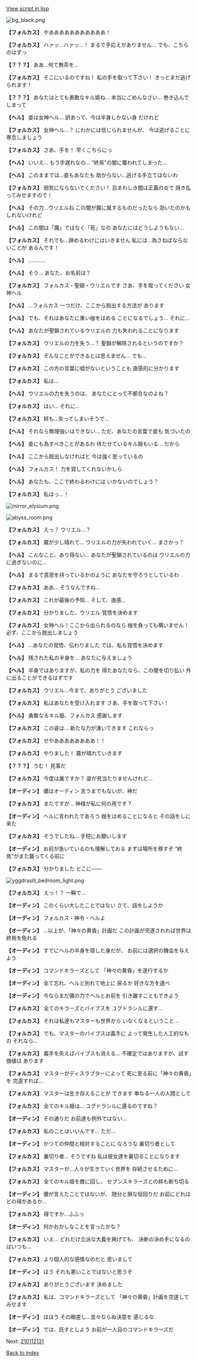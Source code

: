 [View script in lisp](../scripts/210112120.txt)

![bg_black.png](../images/backgrounds/bg_black.png)

**【フォルカス】**
やあああああああああああ！

**【フォルカス】**
ハァッ…ハァッ…！
まるで手応えがありません…
でも、こちらのはずっ

**【？？？】**
ああ…何て無茶を…

**【フォルカス】**
そこにいるのですね！
私の手を取って下さい！
きっとまだ逃げられます！

**【？？？】**
あなたはとても勇敢なキル姫ね…
本当にごめんなさい…
巻き込んでしまって

**【ヘル】**
妾は女神ヘル…
訳あって、今は半身しかない身
だけれど

**【フォルカス】**
女神ヘル…？
にわかには信じられませんが、
今は逃げることに専念しましょう

**【フォルカス】**
さあ、手を！
早くこちらにっ

**【ヘル】**
いいえ…
もう手遅れなの…
“終焉”の闇に覆われてしまった…

**【ヘル】**
このままでは…妾もあなたも
助からない…逃げる手立てはないわ

**【フォルカス】**
弱気にならないでください！
忌まわしき闇は正義の炎で
焼き払ってみせますので！

**【ヘル】**
その力…ウリエルね
この闇が魔に属するものだったなら
効いたのかもしれないけれど

**【ヘル】**
この闇は「魔」ではなく「死」なの
あなたにはどうしようもない…

**【フォルカス】**
それでも…諦めるわけにはいきません
私には…為さねばならないことが
あるんです！

**【ヘル】**
…………

**【ヘル】**
そう…
あなた、お名前は？

**【フォルカス】**
フォルカス・聖鎖・ウリエルです
さあ、手を取ってください
女神ヘル

**【ヘル】**
…フォルカス
一つだけ、ここから脱出する方法が
あります

**【ヘル】**
でも、それはあなたに重い枷をはめる
ことになるでしょう…
それに…

**【ヘル】**
あなたが聖鎖されているウリエルの
力も失われることになります

**【フォルカス】**
ウリエルの力を失う…？
聖鎖が解除されるというのですか？

**【フォルカス】**
そんなことができるとは思えません…
でも…

**【フォルカス】**
この方の言葉に嘘がないということも
直感的に分かります

**【フォルカス】**
私は…

**【ヘル】**
ウリエルの力を失うのは、
あなたにとって不都合なのよね？

**【フォルカス】**
はい…
それに…

**【フォルカス】**
絆も…失ってしまいそうで…

**【ヘル】**
それなら無理強いはできない…
ただ、あなたの言葉で妾も
気づいたの

**【ヘル】**
妾にも為すべきことがあるわ
待たせているキル姫もいる…
だから

**【ヘル】**
ここから脱出しなければと
今は強く思っているの

**【ヘル】**
フォルカス！
力を貸してくれないかしら

**【ヘル】**
あなたも、ここで終わるわけには
いかないのでしょう？

**【フォルカス】**
私はっ…！

![mirror_elysium.png](../images/backgrounds/mirror_elysium.png)

![abyss_room.png](../images/backgrounds/abyss_room.png)

**【フォルカス】**
えっ？
ウリエル…？

**【フォルカス】**
霧が少し晴れて…
ウリエルの力が失われていく…
まさかっ？

**【ヘル】**
こんなこと、あり得ない…
あなたが聖鎖されているのは
ウリエルの力に過ぎないのに…

**【ヘル】**
まるで意思を持っているかのように
あなたを守ろうとしているわ

**【フォルカス】**
ああ…
そうなんですね…

**【フォルカス】**
これが最後の予知…
そして、直感…

**【フォルカス】**
分かりました、ウリエル
覚悟を決めます

**【フォルカス】**
女神ヘル！ここから出られるのなら
枷を負っても構いません！
必ず、ここから脱出しましょう

**【ヘル】**
…あなたの覚悟、伝わりました
では、私も覚悟を決めます

**【ヘル】**
残された私の半身を…
あなたに与えましょう

**【ヘル】**
半身ではありますが、私の力を
得たあなたなら、この闇を切り払い
外に出ることができるはずです

**【フォルカス】**
ウリエル…今まで、ありがとう
ございました

**【フォルカス】**
私はあなたを受け入れます
さあ、手を取って下さい！

**【ヘル】**
勇敢なるキル姫、フォルカス
感謝します

**【フォルカス】**
この姿は…
新たな力が湧いてきます
これならっ

**【フォルカス】**
せやああああああああ！！

**【フォルカス】**
やりました！
霧が晴れていきます

**【？？？】**
うむ！
見事だ

**【フォルカス】**
今度は誰ですか？
姿が見当たりませんけれど…

**【オーディン】**
儂はオーディン
言うまでもないが、神だ

**【フォルカス】**
またですか…
神様が私に何の用です？

**【オーディン】**
ヘルに言われたであろう
枷をはめることになると
その話をしに来た

**【フォルカス】**
そうでしたね…
手短にお願いします

**【オーディン】**
お前が急いているのも理解しておる
まずは場所を移すぞ
“終焉”がまた襲ってくる前に

**【フォルカス】**
分かりました
どこに――

![yggdrasill_bedroom_light.png](../images/backgrounds/yggdrasill_bedroom_light.png)

**【フォルカス】**
えっ！？
一瞬で…

**【オーディン】**
このくらい大したことではない
さて、話をしようか

**【オーディン】**
フォルカス・神令・ヘルよ

**【オーディン】**
…以上が、「神々の黄昏」計画だ
この計画が完遂されれば世界は
終焉を免れる

**【オーディン】**
すでにヘルの半身を宿した身だが、
お前には選択の機会を与えよう

**【オーディン】**
コマンドキラーズとして
「神々の黄昏」を遂行するか

**【オーディン】**
全て忘れ、ヘルと別れて地上に
戻るか
好きな方を選べ

**【オーディン】**
今ならまだ儂の力でヘルとお前を
引き離すこともできよう

**【フォルカス】**
全てのキラーズとバイブスを
ユグドラシルに還す…

**【フォルカス】**
それは私達もマスターも世界から
いなくなるということ…

**【フォルカス】**
でも、マスターのバイブスは義手に
よって発生した人工的なもの
それなら…

**【フォルカス】**
義手を失えばバイブスも消える…
不確定ではありますが、試す価値は
あります

**【フォルカス】**
マスターがディスラプターによって
死に至る前に「神々の黄昏」を
完遂すれば…

**【フォルカス】**
マスターは生き存えることが
できます
単なる一人の人間として

**【フォルカス】**
全てのキル姫は…
ユグドラシルに還るのですね？

**【オーディン】**
その通りだ
お前達も例外ではない…

**【フォルカス】**
私のことはいいんです…
ただ…

**【オーディン】**
かつての仲間と相対することに
なろうな
裏切り者として

**【フォルカス】**
裏切り者…
そうですね
私は彼女達を裏切ることになります

**【フォルカス】**
マスターが…人々が生きていく世界を
存続させるために…

**【フォルカス】**
全てのキル姫を敵に回し、
セブンスキラーズとの絆も断ち切る

**【オーディン】**
儂が言えたことではないが、
随分と損な役回りだ
お前にどれほどの得があるか…

**【フォルカス】**
得ですか…ふふっ

**【オーディン】**
何かおかしなことを言ったかな？

**【フォルカス】**
いえ…
どれだけ立派な大義を掲げても、
決断の決め手になるのはいつも…

**【フォルカス】**
より個人的な感情なのだと
思いまして

**【オーディン】**
ほう
それも悪いことではないと思うぞ

**【フォルカス】**
ありがとうございます
決めました

**【フォルカス】**
私は、コマンドキラーズとして
「神々の黄昏」計画を完遂して
みせます

**【オーディン】**
ほほう
その眼差し…並々ならぬ決意を
感じるな

**【オーディン】**
では、託すとしよう
お前が一人目のコマンドキラーズだ

Next: [210112131](210112131.md)

[Back to index](index.md)
